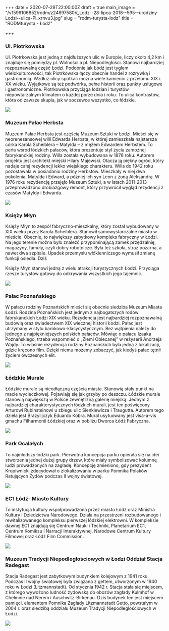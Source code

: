 +++
date = 2020-07-29T22:00:00Z
draft = true
main_image = "/v1596106852/rodm/z24897580V_Lodz--28-lipca-2018--595--urodziny-Lodzi--ulica-Pi_xrnvu3.jpg"
slug = "rodm-turysta-lodz"
title = "RODMturysta - Łódź"

+++
### **Ul. Piotrkowska**

Ul. Piotrkowska jest jedną z najdłuższych ulic w Europie, liczy około 4,2 km i znajduje się pomiędzy pl. Wolności a pl. Niepodległości. Stanowi najbardziej rozpoznawalną część Łodzi. Podobnie jak Łódź jest tyglem wielokulturowości, tak Piotrkowska łączy obecnie handel z rozrywką i gastronomią. Wzdłuż ulicy spotkać można wiele kamienic z przełomu XIX i XX wieku. Wyjątkowe są też podwórka, pełne historii oraz punkty usługowe i gastronomiczne. Piotrkowska przyciąga łodzian i turystów niepowtarzalnym klimatem o każdej porze dnia i roku. To ulica kontrastów, która od zawsze skupia, jak w soczewce wszystko, co łódzkie.

![](https://res.cloudinary.com/inspro/image/upload/v1596105387/rodm/z24897580V_Lodz--28-lipca-2018--595--urodziny-Lodzi--ulica-Pi_pahoje.jpg)

### **Muzeum Pałac Herbsta**

Muzeum Pałac Herbsta jest częścią Muzeum Sztuki w Łodzi. Mieści się w neorenesansowej willi Edwarda Herbsta, w której zamieszkała najstarsza córka Karola Scheiblera – Matylda – z mężem Edwardem Herbstem. To perła wśród łódzkich pałaców, która prezentuje styl życia zamożnej fabrykanckiej rodziny. Willa została wybudowana w 1876 roku. Autorem projektu jest architekt miejski Hilary Majewski. Otacza ją piękny ogród, który nadaje całej rezydencji lekko wiejskiego charakteru. Willa do 1942 roku pozostawała w posiadaniu rodziny Herbstów. Mieszkały w niej dwa pokolenia, Matylda i Edward, a później ich syn Leon z żoną Aleksandrą. W 1976 roku rezydencję przejęło Muzeum Sztuki, a w latach 2011-2013 przeprowadzono drobiazgowy remont, który przywrócił wygląd rezydencji z czasów Matyldy i Edwarda.

![](https://res.cloudinary.com/inspro/image/upload/v1596105483/rodm/herbsta_lbbktg.jpg)

### **Księży Młyn**

Księży Młyn to zespół fabryczno-mieszkalny, który został wybudowany w XIX wieku przez Karola Scheiblera. Stanowił samowystarczalne miasto w mieście. Obecnie, to największy zabytkowy kompleks fabryczny w Łodzi. Na jego terenie można było znaleźć przypominającą zamek przędzalnię, magazyny, famuły, czyli dobry robotnicze. Była też szkoła, straż pożarna, a nawet dwa szpitale. Upadek przemysłu włókienniczego wymusił zmianę funkcji osiedla. Dziś

Księży Młyn stanowi jedną z wielu atrakcji turystycznych Łodzi. Przyciąga rzesze turystów gotowy do odkrywania wszystkich jego tajemnic.

![](https://res.cloudinary.com/inspro/image/upload/v1596105925/rodm/csm_Ksiezy_Mlyn_d.przedzalnia_ob._lofty_fot._P._Wojtyczka_93c0a0f0ec_reb1dx.jpg)

### **Pałac Poznańskiego**

W pałacu rodziny Poznańskich mieści się obecnie siedziba Muzeum Miasta Łodzi. Rodzina Poznańskich jest jednym z najbogatszych rodów fabrykanckich Łodzi XIX wieku. Rezydencja jest najbardziej rozpoznawalną budowlą oraz świadectwem XIX wiecznej historii Łodzi. Pałac jest utrzymany w stylu barokowo-klasycystycznym. Bez wątpienia należy do jednego z najpiękniejszych polskich pałaców. Mówiąc o pałacu Izaaka Poznańskiego, trzeba wspomnieć o „Ziemi Obiecanej” w reżyserii Andrzeja Wajdy. To właśnie rezydencja rodziny Poznańskich była jedną z lokalizacji, gdzie kręcono film. Dzięki niemu możemy zobaczyć, jak kiedyś pałac tętnił życiem ówczesnych elit.

![](https://res.cloudinary.com/inspro/image/upload/v1596106158/rodm/poznanski_2_gqzuih.jpg)

### **Łódzkie Murale**

Łódzkie murale są nieodłączną częścią miasta. Stanowią stały punkt na macie wycieczkowej. Pojawiają się jak grzyby po deszczu. Łódzkie murale stanowią największą w Polsce zewnętrzną galerię miejską. Jednym z najbardziej charakterystycznych łódzkich murali, jest ten poświęcony Arturowi Rubinsteinowi u zbiegu ulic Sienkiewicza i Traugutta. Autorem tego dzieła jest Brazylijczyk Eduardo Kobra. Mural usytuowany jest visa-a-vis gmachu Filharmonii Łódzkiej oraz w pobliżu Dworca Łódź Fabryczna.

![](https://res.cloudinary.com/inspro/image/upload/v1596106245/rodm/mural_hdfk1w.jpg)

### **Park Ocalałych**

To najmłodszy łódzki park. Pierwotna koncepcja parku opierała się na idei stworzenia jednej dużej grupy drzew, które miały symbolizować kolumnę ludzi prowadzonych na zagładę. Koncepcję zmieniono, gdy prezydent Kropiwnicki zdecydował o zlokalizowaniu w parku Pomnika Polaków Ratujących Żydów podczas II wojny światowej.

![](https://res.cloudinary.com/inspro/image/upload/v1596106384/rodm/park_sr79v9.jpg)

### **EC1 Łódź- Miasto Kultury**

To instytucja kultury współprowadzona przez miasto Łódź oraz Ministra Kultury i Dziedzictwa Narodowego. Działa na przestrzeni rozbudowanego i rewitalizowanego kompleksu pierwszej łódzkiej elektrowni. W kompleksie dawnej EC1 znajdują się Centrum Nauki i Techniki, Planetarium EC1, Centrum Komiksu i Narracji Interaktywnej, Narodowe Centrum Kultury Filmowej oraz Łódź Film Commission.

![](https://res.cloudinary.com/inspro/image/upload/v1596106535/rodm/ec1_o3lku7.png)

### **Muzeum Tradycji Niepodległościowych w Łodzi Oddział Stacja Radegast**

Stacja Radegast jest zabytkowym budynkiem kolejowym z 1941 roku. Podczas II wojny światowej była związana z gettem, utworzonym w 1940 roku w Łodzi (Litzmannstadt). Od stycznia 1942 r. Stacja stała się miejscem, z którego wywożono ludność żydowską do obozów zagłady Kulmhof w Chełmnie nad Nerem i Auschwitz-Birkenau. Dziś budynek ten jest miejscem pamięci, elementem Pomnika Zagłady Litzmannstadt Getto, powstałym w 2004 r. oraz siedzibą oddziału Muzeum Tradycji Niepodległościowych w Łodzi.

![](https://res.cloudinary.com/inspro/image/upload/v1596106601/rodm/radegast_iii_vviyrg.jpg)